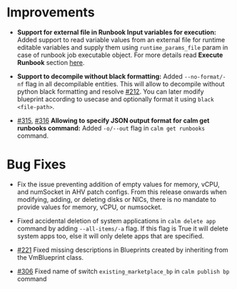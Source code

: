 
# Improvements

- <b>Support for external file in Runbook Input variables for execution:</b> Added support to read variable values from an external file for runtime editable variables and supply them using `runtime_params_file` param in case of runbook job executable object. For more details read <b>Execute Runbook</b> section [here](https://www.nutanix.dev/docs/self-service-dsl/models/SchedulerJob/).

- <b>Support to decompile without black formatting:</b> Added `--no-format/-nf` flag in all decompilable entities. This will allow to decompile without python black formatting and resolve [#212](https://github.com/nutanix/calm-dsl/issues/212). You can later modify blueprint according to usecase and optionally format it using `black <file-path>`.

- [#315](https://github.com/nutanix/calm-dsl/issues/315), [#316](https://github.com/nutanix/calm-dsl/issues/316) <b>Allowing to specify JSON output format for calm get runbooks command:</b> Added `-o/--out` flag in `calm get runbooks` command. 



# Bug Fixes

- Fix the issue preventing addition of empty values for memory, vCPU, and numSocket in AHV patch configs. From this release onwards when modifying, adding, or deleting disks or NICs, there is no mandate to provide values for memory, vCPU, or numsocket.

- Fixed accidental deletion of system applications in `calm delete app` command by adding `--all-items/-a` flag. If this flag is True it will delete system apps too, else it will only delete apps that are specified.

- [#221](https://github.com/nutanix/calm-dsl/issues/221) Fixed missing descriptions in Blueprints created by inheriting from the VmBlueprint class.

- [#306](https://github.com/nutanix/calm-dsl/issues/306) Fixed name of switch `existing_marketplace_bp` in `calm publish bp` command

